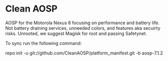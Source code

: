 # Clean AOSP

AOSP for the Motorola Nexus 6 focusing on performance and battery life. Not battery draining services, unneeded colors, and features aka secuirty risks. Unrooted, we suggest Magisk for root and passing Safetynet.

To sync run the following command:

repo init -u git://github.com/CleanAOSP/platform_manifest.git -b aosp-7.1.2
